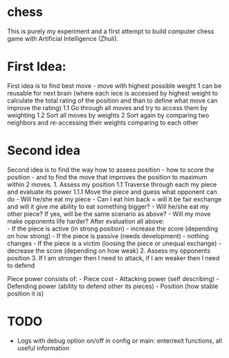 # chess
This is purely my experiment and a first attempt to build computer chess game with Artificial Intelligence (Zhuli).  

# First Idea:
First idea is to find best move - move with highest possible weight
	 1 can be reusable for next brain (where each iece is accessed by highest weight to calculate the total rating of the position and than to define what move can improve the rating)
	 1.1 Go through all moves and try to access them by weighting
	 1.2 Sort all moves by weights 
	 2 Sort again by comparing two neighbors and re-accessing their weights comparing to each other
	  
# Second idea 
Second idea is to find the way how to assess position - how to score the position - and to find the move that improves the position to maximum within 2 moves.
	 1. Assess my position
	 1.1 Traverse through each my piece and evaluate its power
	 1.1.1 Move the piece and guess what opponent can do
	 		- Will he/she eat my piece - Can I eat him back = will it be fair exchange and will it give me ability to eat something bigger?
	  		- Will he/she eat my other piece? If yes, will be the same scenario as above?
	  		- Will my move make opponents life harder?
	  			After evaluation all above:		 
    			- If the piece is active (in strong position) - increase the score (depending on how strong)
	  			- If the piece is passive (needs development) - nothing changes
	  			- If the piece is a victim (loosing the piece or unequal exchange) - decrease the score (depending on how weak)
	 2. Assess my opponents position
	 3. If I am stronger then I need to attack, if I am weaker then I need to defend

   Piece power consists of:
	 - Piece cost
	 - Attacking power (self describing)
	 - Defending power (ability to defend other its pieces)
	 - Position (how stable position it is)
   
 # TODO
- Logs with debug option on/off in config or main: enter/exit functions, all useful information

